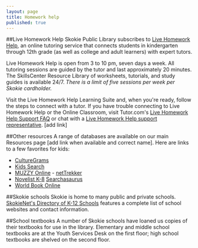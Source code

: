 ```yaml
---
layout: page
title: Homework help
published: true
---
```


##Live Homework Help
Skokie Public Library subscribes to [Live Homework Help](http://lhh.tutor.com/?ProgramGUID=4e339970-4f83-46c7-8373-65e0218340a3), an online tutoring service that connects students in kindergarten through 12th grade (as well as college and adult learners) with expert tutors.

Live Homework Help is open from 3 to 10 pm, seven days a week. All tutoring sessions are guided by the tutor and last approximately 20 minutes. The SkillsCenter Resource Library of worksheets, tutorials, and study guides is available 24/7. *There is a limit of five sessions per week per Skokie cardholder.*

Visit the Live Homework Help Learning Suite and, when you're ready, follow the steps to connect with a tutor. If you have trouble connecting to Live Homework Help or the Online Classroom, visit Tutor.com's [Live Homework Help Support FAQ](http://lhh.tutor.com/policies/faq.aspx) or chat with a [Live Homework Help support representative](http://lhh.tutor.com/policies/live-support.htm). [add link]

##Other resources
A range of databases are available on our main Resources page [add link when available and correct name]. Here are links to a few favorites for kids:
- [CultureGrams](http://online.culturegrams.com/)
- [Kids Search](http://web.a.ebscohost.com/srck5/search?sid=1ec97ab5-e8d7-4476-8853-5e75a76b166e%40sessionmgr4003&vid=0&hid=4114)
- [MUZZY Online](http://libraries.muzzyonline.com/portal/default.aspx) - [netTrekker](https://school.nettrekker.com/authenticate/ipauth/1?pp=/sections/login/ipautherror.ftl&np=/sections/homepages/home.ftl)
- [Novelist K-8](http://web.b.ebscohost.com/novpk8/search/novbasic?sid=1dfa03fd-0f12-4699-97d5-9e844d548e98%40sessionmgr198&vid=0&hid=124) 
 [Searchasaurus](http://web.a.ebscohost.com/sas/search?sid=0d05f445-a600-4747-8359-22532d3003b2%40sessionmgr4005&vid=0&hid=4114)
- [World Book Online](http://www.worldbookonline.com/wb/products?ed=all&gr=PROVIDED+BY+SKOKIE+PUBLIC+LIBRARY) 

##Skokie schools
Skokie is home to many public and private schools. [SkokieNet's Directory of K-12 Schools](http://skokienet.org/taxonomy/term/1619) features a complete list of school websites and contact information.


##School textbooks
A number of Skokie schools have loaned us copies of their textbooks for use in the library. Elementary and middle school textbooks are at the Youth Services Desk on the first floor; high school textbooks are shelved on the second floor.